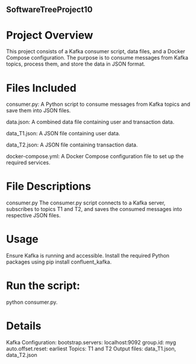 ## SoftwareTreeProject10
# Project Overview
This project consists of a Kafka consumer script, data files, and a Docker Compose configuration. The purpose is to consume messages from Kafka topics, process them, and store the data in JSON format.

# Files Included
consumer.py: A Python script to consume messages from Kafka topics and save them into JSON files.

data.json: A combined data file containing user and transaction data.

data_T1.json: A JSON file containing user data.

data_T2.json: A JSON file containing transaction data.

docker-compose.yml: A Docker Compose configuration file to set up the required services.


# File Descriptions
consumer.py
The consumer.py script connects to a Kafka server, subscribes to topics T1 and T2, and saves the consumed messages into respective JSON files.

# Usage
Ensure Kafka is running and accessible.
Install the required Python packages using pip install confluent_kafka.


# Run the script: 
python consumer.py.


# Details
Kafka Configuration:
bootstrap.servers: localhost:9092
group.id: myg
auto.offset.reset: earliest
Topics: T1 and T2
Output files: data_T1.json, data_T2.json
